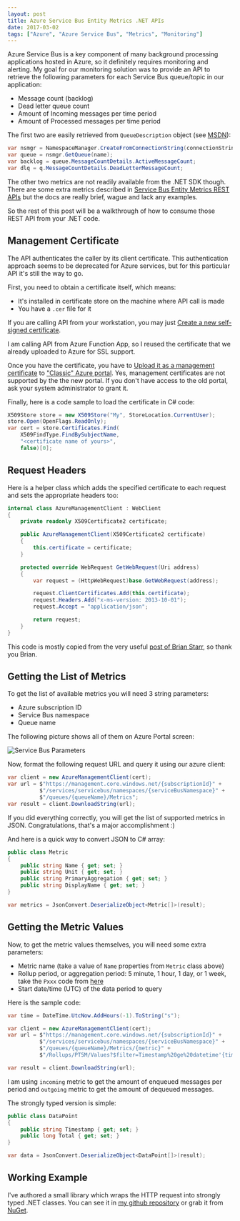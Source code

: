```yaml
---
layout: post
title: Azure Service Bus Entity Metrics .NET APIs
date: 2017-03-02
tags: ["Azure", "Azure Service Bus", "Metrics", "Monitoring"]
---
```


Azure Service Bus is a key component of many background processing applications
hosted in Azure,
so it definitely requires monitoring and alerting. My goal for our 
monitoring solution was to provide an API to retrieve the following parameters
for each Service Bus queue/topic in our application:
- Message count (backlog)
- Dead letter queue count
- Amount of Incoming messages per time period
- Amount of Processed messages per time period

The first two are easily retrieved from `QueueDescription` object (see 
[MSDN](https://msdn.microsoft.com/library/azure/hh780773.aspx)):

``` csharp
var nsmgr = NamespaceManager.CreateFromConnectionString(connectionString);
var queue = nsmgr.GetQueue(name);
var backlog = queue.MessageCountDetails.ActiveMessageCount;
var dlq = q.MessageCountDetails.DeadLetterMessageCount;
```

The other two metrics are not readily available from the .NET SDK though.
There are some extra metrics described in
[Service Bus Entity Metrics REST APIs](https://docs.microsoft.com/en-us/rest/api/servicebus/service-bus-entity-metrics-rest-apis)
but the docs are really brief, wague and lack any examples.

So the rest of this post will be a walkthrough of how to consume those 
REST API from your .NET code.

Management Certificate
----------------------

The API authenticates the caller by its client certificate. This authentication
approach seems to be deprecated for Azure services, but for this particular
API it's still the way to go.

First, you need to obtain a certificate itself, which means:
- It's installed in certificate store on the machine where API call is made
- You have a `.cer` file for it

If you are calling API from your workstation, you may just 
[Create a new self-signed certificate](https://docs.microsoft.com/en-us/azure/cloud-services/cloud-services-certs-create).

I am calling API from Azure Function App, so I reused the certificate that we already
uploaded to Azure for SSL support.

Once you have the certificate, you have to 
[Upload it as a management certificate](https://docs.microsoft.com/en-us/azure/azure-api-management-certs)
to ["Classic" Azure portal](https://manage.windowsazure.com). Yes, 
management certificates are not supported by the the new portal. If you don't
have access to the old portal, ask your system administrator to grant it.

Finally, here is a code sample to load the certificate in C# code:

``` csharp
X509Store store = new X509Store("My", StoreLocation.CurrentUser);
store.Open(OpenFlags.ReadOnly);
var cert = store.Certificates.Find(
    X509FindType.FindBySubjectName, 
    "<certificate name of yours>", 
    false)[0];
```

Request Headers
---------------

Here is a helper class which adds the specified certificate to each request 
and sets the appropriate headers too:

``` csharp
internal class AzureManagementClient : WebClient
{
    private readonly X509Certificate2 certificate;

    public AzureManagementClient(X509Certificate2 certificate)
    {
        this.certificate = certificate;
    }

    protected override WebRequest GetWebRequest(Uri address)
    {
        var request = (HttpWebRequest)base.GetWebRequest(address);

        request.ClientCertificates.Add(this.certificate);
        request.Headers.Add("x-ms-version: 2013-10-01");
        request.Accept = "application/json";

        return request;
    }
}
```

This code is mostly copied from the very useful 
[post of Brian Starr](https://cincycoder.wordpress.com/2015/11/18/azure-service-bus-entity-metrics-api/),
so thank you Brian.

Getting the List of Metrics
---------------------------

To get the list of available metrics you will need 3 string parameters:
- Azure subscription ID
- Service Bus namespace
- Queue name

The following picture shows all of them on Azure Portal screen:

![Service Bus Parameters](/servicebusparameters.png)

Now, format the following request URL and query it using our azure client:

``` csharp
var client = new AzureManagementClient(cert);
var url = $"https://management.core.windows.net/{subscriptionId}" +
          $"/services/servicebus/namespaces/{serviceBusNamespace}" +
          $"/queues/{queueName}/Metrics";
var result = client.DownloadString(url);
```

If you did everything correctly, you will get the list of supported metrics
in JSON. Congratulations, that's a major accomplishment :)

And here is a quick way to convert JSON to C# array:

``` csharp
public class Metric
{
    public string Name { get; set; }
    public string Unit { get; set; }
    public string PrimaryAggregation { get; set; }
    public string DisplayName { get; set; }
}
```

``` csharp
var metrics = JsonConvert.DeserializeObject<Metric[]>(result);
```

Getting the Metric Values
-------------------------

Now, to get the metric values themselves, you will need some extra 
parameters:

- Metric name (take a value of `Name` properties from `Metric` class above)
- Rollup period, or aggregation period: 5 minute, 1 hour, 1 day, or 1 week,
take the `Pxxx` code from [here](https://docs.microsoft.com/en-us/rest/api/servicebus/supported-rollups)
- Start date/time (UTC) of the data period to query

Here is the sample code:

``` csharp
var time = DateTime.UtcNow.AddHours(-1).ToString("s");

var client = new AzureManagementClient(cert);
var url = $"https://management.core.windows.net/{subscriptionId}" +
          $"/services/servicebus/namespaces/{serviceBusNamespace}" +
          $"/queues/{queueName}/Metrics/{metric}" +
          $"/Rollups/PT5M/Values?$filter=Timestamp%20ge%20datetime'{time}Z'";

var result = client.DownloadString(url);
```

I am using `incoming` metric to get the amount of enqueued messages per period
and `outgoing` metric to get the amount of dequeued messages.

The strongly typed version is simple:

``` csharp
public class DataPoint
{
    public string Timestamp { get; set; }
    public long Total { get; set; }
}
```

``` csharp
var data = JsonConvert.DeserializeObject<DataPoint[]>(result);
```

Working Example
---------------

I've authored a small library which wraps the HTTP request into strongly
typed .NET classes. You can see it in
[my github repository](https://github.com/mikhailshilkov/ServiceBusEntityMetrics)
or grab it from [NuGet](https://www.nuget.org/packages/MikhailIo.ServiceBusEntityMetrics/).